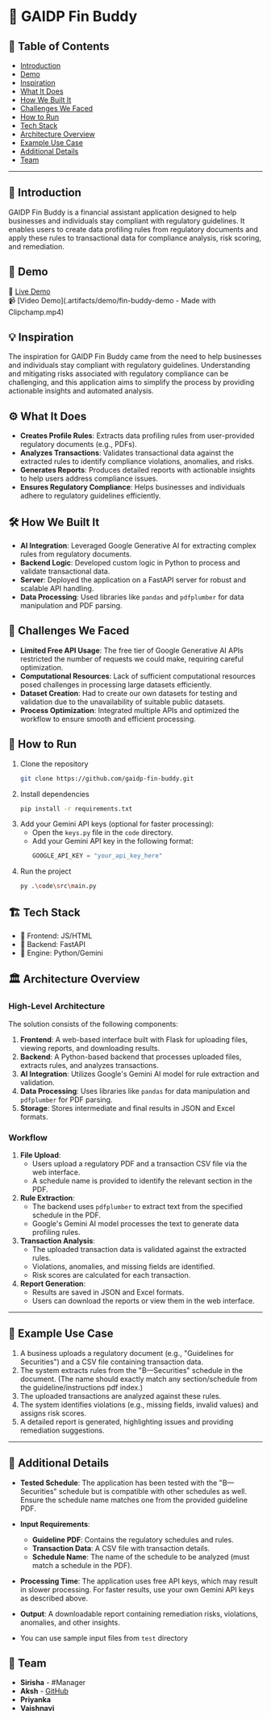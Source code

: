# 🚀 GAIDP Fin Buddy

## 📌 Table of Contents
- [Introduction](#introduction)
- [Demo](#demo)
- [Inspiration](#inspiration)
- [What It Does](#what-it-does)
- [How We Built It](#how-we-built-it)
- [Challenges We Faced](#challenges-we-faced)
- [How to Run](#how-to-run)
- [Tech Stack](#tech-stack)
- [Architecture Overview](#architecture-overview)
- [Example Use Case](#example-use-case)
- [Additional Details](#additional-details)
- [Team](#team)

---

## 🎯 Introduction
GAIDP Fin Buddy is a financial assistant application designed to help businesses and individuals stay compliant with regulatory guidelines. It enables users to create data profiling rules from regulatory documents and apply these rules to transactional data for compliance analysis, risk scoring, and remediation.

## 🎥 Demo
🔗 [Live Demo](http://localhost:5000/)  
📹 [Video Demo](.artifacts/demo/fin-buddy-demo - Made with Clipchamp.mp4)  

## 💡 Inspiration
The inspiration for GAIDP Fin Buddy came from the need to help businesses and individuals stay compliant with regulatory guidelines. Understanding and mitigating risks associated with regulatory compliance can be challenging, and this application aims to simplify the process by providing actionable insights and automated analysis.

## ⚙️ What It Does
- **Creates Profile Rules**: Extracts data profiling rules from user-provided regulatory documents (e.g., PDFs).
- **Analyzes Transactions**: Validates transactional data against the extracted rules to identify compliance violations, anomalies, and risks.
- **Generates Reports**: Produces detailed reports with actionable insights to help users address compliance issues.
- **Ensures Regulatory Compliance**: Helps businesses and individuals adhere to regulatory guidelines efficiently.

## 🛠️ How We Built It
- **AI Integration**: Leveraged Google Generative AI for extracting complex rules from regulatory documents.
- **Backend Logic**: Developed custom logic in Python to process and validate transactional data.
- **Server**: Deployed the application on a FastAPI server for robust and scalable API handling.
- **Data Processing**: Used libraries like `pandas` and `pdfplumber` for data manipulation and PDF parsing.

## 🚧 Challenges We Faced
- **Limited Free API Usage**: The free tier of Google Generative AI APIs restricted the number of requests we could make, requiring careful optimization.
- **Computational Resources**: Lack of sufficient computational resources posed challenges in processing large datasets efficiently.
- **Dataset Creation**: Had to create our own datasets for testing and validation due to the unavailability of suitable public datasets.
- **Process Optimization**: Integrated multiple APIs and optimized the workflow to ensure smooth and efficient processing.

## 🏃 How to Run
1. Clone the repository  
   ```sh
   git clone https://github.com/gaidp-fin-buddy.git
   ```
2. Install dependencies  
   ```sh
   pip install -r requirements.txt
   ```
3. Add your Gemini API keys (optional for faster processing):  
   - Open the `keys.py` file in the `code` directory.
   - Add your Gemini API key in the following format:  
     ```python
     GOOGLE_API_KEY = "your_api_key_here"
     ```
4. Run the project  
   ```sh
   py .\code\src\main.py
   ```

## 🏗️ Tech Stack
- 🔹 Frontend: JS/HTML
- 🔹 Backend: FastAPI
- 🔹 Engine: Python/Gemini

## 🏛️ Architecture Overview

### High-Level Architecture
The solution consists of the following components:
1. **Frontend**: A web-based interface built with Flask for uploading files, viewing reports, and downloading results.
2. **Backend**: A Python-based backend that processes uploaded files, extracts rules, and analyzes transactions.
3. **AI Integration**: Utilizes Google's Gemini AI model for rule extraction and validation.
4. **Data Processing**: Uses libraries like `pandas` for data manipulation and `pdfplumber` for PDF parsing.
5. **Storage**: Stores intermediate and final results in JSON and Excel formats.

### Workflow
1. **File Upload**:
   - Users upload a regulatory PDF and a transaction CSV file via the web interface.
   - A schedule name is provided to identify the relevant section in the PDF.
2. **Rule Extraction**:
   - The backend uses `pdfplumber` to extract text from the specified schedule in the PDF.
   - Google's Gemini AI model processes the text to generate data profiling rules.
3. **Transaction Analysis**:
   - The uploaded transaction data is validated against the extracted rules.
   - Violations, anomalies, and missing fields are identified.
   - Risk scores are calculated for each transaction.
4. **Report Generation**:
   - Results are saved in JSON and Excel formats.
   - Users can download the reports or view them in the web interface.

---

## 📝 Example Use Case
1. A business uploads a regulatory document (e.g., "Guidelines for Securities") and a CSV file containing transaction data.
2. The system extracts rules from the "B—Securities" schedule in the document. (The name should exactly match any section/schedule from the guideline/instructions pdf index.)
3. The uploaded transactions are analyzed against these rules.
4. The system identifies violations (e.g., missing fields, invalid values) and assigns risk scores.
5. A detailed report is generated, highlighting issues and providing remediation suggestions.

---

## 📝 Additional Details
- **Tested Schedule**: The application has been tested with the "B—Securities" schedule but is compatible with other schedules as well. Ensure the schedule name matches one from the provided guideline PDF.
- **Input Requirements**:
  - **Guideline PDF**: Contains the regulatory schedules and rules.
  - **Transaction Data**: A CSV file with transaction details.
  - **Schedule Name**: The name of the schedule to be analyzed (must match a schedule in the PDF).
- **Processing Time**: The application uses free API keys, which may result in slower processing. For faster results, use your own Gemini API keys as described above.
- **Output**: A downloadable report containing remediation risks, violations, anomalies, and other insights.

- You can use sample input files from `test` directory

## 👥 Team
- **Sirisha** - #Manager
- **Aksh** - [GitHub](https://github.com/akshsharma4072) 
- **Priyanka**
- **Vaishnavi**

